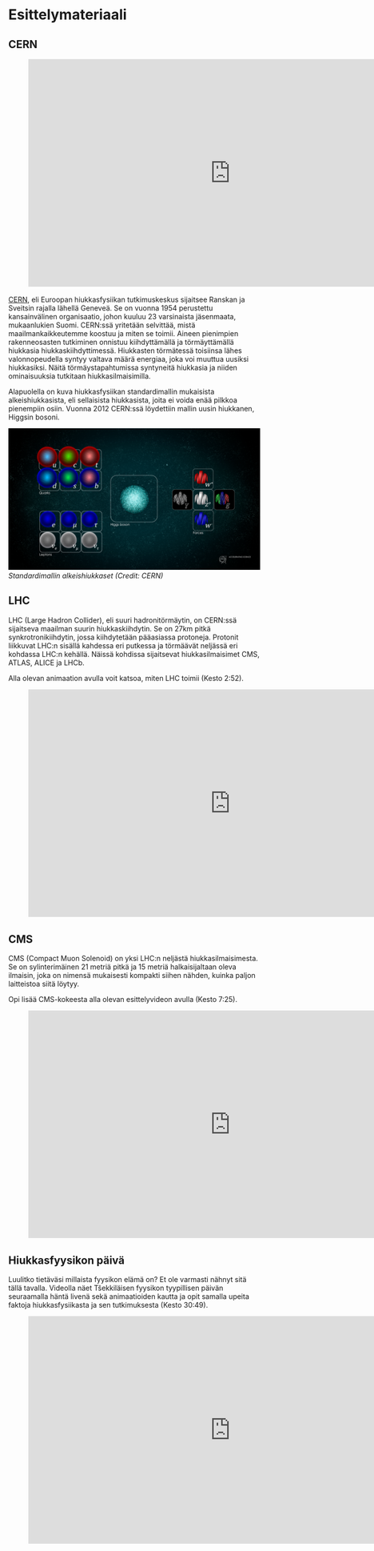 # Esittelymateriaali

## CERN

<figure class="video_container">
        <iframe width="808" height="454.5" src="https://www.youtube.com/embed/i0qjDZH-p7E" frameborder="0" allow="accelerometer; autoplay; clipboard-write; encrypted-media; gyroscope; picture-in-picture" allowfullscreen></iframe>
</figure>

[CERN](https://home.cern/), eli Euroopan hiukkasfysiikan tutkimuskeskus sijaitsee Ranskan ja Sveitsin rajalla lähellä Geneveä.
Se on vuonna 1954 perustettu kansainvälinen organisaatio, johon kuuluu 23 varsinaista jäsenmaata, mukaanlukien Suomi.
CERN:ssä yritetään selvittää, mistä maailmankaikkeutemme koostuu ja miten se toimii.
Aineen pienimpien rakenneosasten tutkiminen onnistuu kiihdyttämällä ja törmäyttämällä hiukkasia hiukkaskiihdyttimessä.
Hiukkasten törmätessä toisiinsa lähes valonnopeudella syntyy valtava määrä energiaa, joka voi muuttua uusiksi hiukkasiksi.
Näitä törmäystapahtumissa syntyneitä hiukkasia ja niiden ominaisuuksia tutkitaan hiukkasilmaisimilla.

Alapuolella on kuva hiukkasfysiikan standardimallin mukaisista alkeishiukkasista, eli sellaisista hiukkasista, joita ei voida enää pilkkoa pienempiin osiin.
Vuonna 2012 CERN:ssä löydettiin mallin uusin hiukkanen, Higgsin bosoni.

![](img/standardimalli.png)
*Standardimallin alkeishiukkaset (Credit: CERN)*

## LHC

LHC (Large Hadron Collider), eli suuri hadronitörmäytin, on CERN:ssä sijaitseva maailman suurin hiukkaskiihdytin.
Se on 27km pitkä synkrotronikiihdytin, jossa kiihdytetään pääasiassa protoneja.
Protonit liikkuvat LHC:n sisällä kahdessa eri putkessa ja törmäävät neljässä eri kohdassa LHC:n kehällä.
Näissä kohdissa sijaitsevat hiukkasilmaisimet CMS, ATLAS, ALICE ja LHCb.

Alla olevan animaation avulla voit katsoa, miten LHC toimii (Kesto 2:52).
    <figure class="video_container">
        <iframe width="808" height="454.5" src="https://www.youtube.com/embed/pQhbhpU9Wrg" frameborder="0" allow="accelerometer; autoplay; clipboard-write; encrypted-media; gyroscope; picture-in-picture" allowfullscreen></iframe>
    </figure>

## CMS

CMS (Compact Muon Solenoid) on yksi LHC:n neljästä hiukkasilmaisimesta. Se on sylinterimäinen 21 metriä pitkä ja 15 metriä halkaisijaltaan oleva ilmaisin, joka on nimensä mukaisesti kompakti siihen nähden, kuinka paljon laitteistoa siitä löytyy. 

Opi lisää CMS-kokeesta alla olevan esittelyvideon avulla (Kesto 7:25).
        <figure class="video_container">
            <iframe width="808" height="454.5" src="https://www.youtube.com/embed/S99d9BQmGB0" frameborder="0" allow="accelerometer; autoplay; clipboard-write; encrypted-media; gyroscope; picture-in-picture" allowfullscreen></iframe>
        </figure>

## Hiukkasfyysikon päivä

Luulitko tietäväsi millaista fyysikon elämä on? Et ole varmasti nähnyt sitä tällä tavalla. Videolla näet Tšekkiläisen fyysikon tyypillisen päivän seuraamalla häntä livenä sekä animaatioiden kautta ja opit samalla upeita faktoja hiukkasfysiikasta ja sen tutkimuksesta (Kesto 30:49).

<figure class="video_container">
    <iframe width="808" height="454.5" src="https://www.youtube.com/embed/e0Lv2GrsXig" frameborder="0" allow="accelerometer; autoplay; clipboard-write; encrypted-media; gyroscope; picture-in-picture" allowfullscreen></iframe>
</figure>
